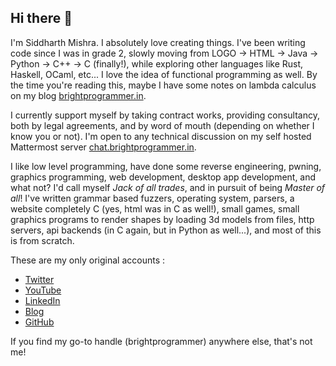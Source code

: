 ## Hi there 👋

I'm Siddharth Mishra. I absolutely love creating things. I've been writing code since I was in grade 2, slowly moving from LOGO -> HTML -> Java -> Python -> C++ -> C (finally!), while exploring other languages like Rust, Haskell, OCaml, etc... I love the idea of functional programming as well. By the time you're reading this, maybe I have some notes on lambda calculus on my blog [brightprogrammer.in](https://brightprogrammer.in).

I currently support myself by taking contract works, providing consultancy, both by legal agreements, and by word of mouth (depending on whether I know you or not). I'm open to any technical discussion on my self hosted Mattermost server [chat.brightprogrammer.in](https://chat.brightprogrammer.in).

I like low level programming, have done some reverse engineering, pwning, graphics programming, web development, desktop app development, and what not? I'd call myself _Jack of all trades_, and in pursuit of being _Master of all_! I've written grammar based fuzzers, operating system, parsers, a website completely C (yes, html was in C as well!), small games, small graphics programs to render shapes by loading 3d models from files, http servers, api backends (in C again, but in Python as well...), and most of this is from scratch.

These are my only original accounts :

- [Twitter](https://x.com/brightprogramer)
- [YouTube](https://youtube.com/@brightprogrammer)
- [LinkedIn](https://in.linkedin.com/brightprogrammer)
- [Blog](https://brightprogrammer.in)
- [GitHub](https://github.com/brightprogrammer)

If you find my go-to handle (brightprogrammer) anywhere else, that's not me!
